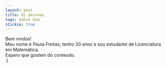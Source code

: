 ```yaml
---
layout: post
title: Oi pessoas
tags: Sobre mim
stickie: true
---
```


Bem vindos!<br>Meu nome é Paula Freitas, tenho 20 anos e sou estudante de Licenciatura em Matemática.<br> Espero que gostem do conteúdo.<br> :)

